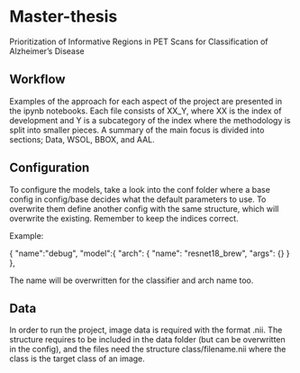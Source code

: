 # Master-thesis
Prioritization of Informative Regions in PET Scans for Classification of Alzheimer’s Disease

## Workflow
Examples of the approach for each aspect of the project are presented in the ipynb notebooks. Each file consists of XX_Y, where XX is the index of development and Y is a subcategory of the index where the methodology is split into smaller pieces. A summary of the main focus is divided into sections; Data, WSOL, BBOX, and AAL. 

## Configuration
To configure the models, take a look into the conf folder where a base config in config/base decides what the default parameters to use. To overwrite them define another config with the same structure, which will overwrite the existing. Remember to keep the indices correct. 

Example:

{
"name":"debug",
"model":{
    "arch": {
        "name": "resnet18_brew",
        "args": {}
    }
},

The name will be overwritten for the classifier and arch name too.

## Data
In order to run the project, image data is required with the format .nii. The structure requires to be included in the data folder (but can be overwritten in the config), and the files need the structure class/filename.nii where the class is the target class of an image.